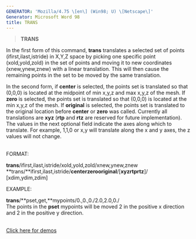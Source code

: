 ```yaml
---
GENERATOR: 'Mozilla/4.75 \[en\] (Win98; U) \[Netscape\]'
Generator: Microsoft Word 98
title: TRANS
---
```


> **TRANS**

In the first form of this command, **trans** translates a selected set
of points (ifirst,ilast,istride) in X,Y,Z space by picking one specific
point (xold,yold,zold) in the set of points and moving it to new
coordinates (xnew,ynew,znew) with a linear translation. This will then
cause the remaining points in the set to be moved by the same
translation.

In the second form, if **center** is selected, the points set is
translated so that (0,0,0) is located at the midpoint of min x,y,z and
max x,y,z of the mesh. If **zero** is selected, the points set is
translated so that (0,0,0) is located at the min x,y,z of the mesh. If
**original** is selected, the points set is translated to the original
location before **center** or **zero** was called. Currently all
translations are **xyz** (**rtp** and **rtz** are reserved for future
implementation). The values in the next optional field indicate the axes
along which to translate. For example, 1,1,0 or x,y will translate along
the x and y axes, the z values will not change.\
 

FORMAT:

**trans**/ifirst,ilast,istride/xold,yold,zold/xnew,ynew,znew\
**trans/**ifirst,ilast,istride/**center****zero****original**/\[**xyz****rtp****rtz**\]/\
\[xdim,ydim,zdim\]

EXAMPLE:

**trans**/**pset,get,**mypoints/0.,0.,0./2.0,2.0,0./\
The points in the **pset** mypoints will be moved 2 in the positive x
direction and 2 in the positive y direction.\
 

[Click here for demos](../demos/trans/test/html/main_trans.html)
